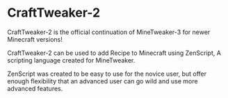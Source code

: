 # CraftTweaker-2

CraftTweaker-2 is the official continuation of MineTweaker-3 for newer Minecraft versions!

CraftTweaker-2 can be used to add Recipe to Minecraft using ZenScript, A scripting language created for MineTweaker.

ZenScript was created to be easy to use for the novice user, but offer enough flexibility that an advanced user can go wild and use more advanced features.
